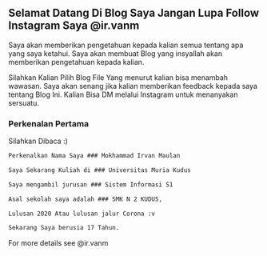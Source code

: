 ## Selamat Datang Di Blog Saya Jangan Lupa Follow Instagram Saya @ir.vanm

Saya akan memberikan pengetahuan kepada kalian semua tentang apa yang saya ketahui. Saya akan membuat Blog yang insyallah akan memberikan pengetahuan kepada kalian. 

Silahkan Kalian Pilih Blog File Yang menurut kalian bisa menambah wawasan. Saya akan senang jika kalian memberikan feedback kepada saya tentang Blog Ini. Kalian Bisa DM melalui Instagram untuk menanyakan sersuatu.

### Perkenalan Pertama

Silahkan Dibaca :)

```markdown
Perkenalkan Nama Saya ### Mokhammad Irvan Maulan

Saya Sekarang Kuliah di ### Universitas Muria Kudus

Saya mengambil jurusan ### Sistem Informasi S1

Asal sekolah saya adalah ### SMK N 2 KUDUS, 

Lulusan 2020 Atau lulusan jalur Corona :v

Sekarang Saya berusia 17 Tahun. 
```

For more details see @ir.vanm
